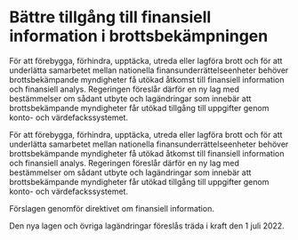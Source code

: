 # Bättre tillgång till finansiell information i brottsbekämpningen

För att förebygga, förhindra, upptäcka, utreda eller lagföra brott och för att underlätta samarbetet mellan nationella finansunderrättelseenheter behöver brottsbekämpande myndigheter få utökad åtkomst till finansiell information och finansiell analys. Regeringen föreslår därför en ny lag med bestämmelser om sådant utbyte och lagändringar som innebär att brottsbekämpande myndigheter får utökad tillgång till uppgifter genom konto- och värdefackssystemet.

För att förebygga, förhindra, upptäcka, utreda eller lagföra brott och för att underlätta samarbetet mellan nationella finansunderrättelseenheter behöver brottsbekämpande myndigheter få utökad åtkomst till finansiell information och finansiell analys. Regeringen föreslår därför en ny lag med bestämmelser om sådant utbyte och lagändringar som innebär att brottsbekämpande myndigheter får utökad tillgång till uppgifter genom konto- och värdefackssystemet.

Förslagen genomför direktivet om finansiell information.

Den nya lagen och övriga lagändringar föreslås träda i kraft den 1 juli 2022.
